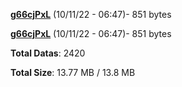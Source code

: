 [**g66cjPxL**](/data/g66cjPxL.txt) (10/11/22 - 06:47)- 851 bytes

[**g66cjPxL**](/data/g66cjPxL.txt) (10/11/22 - 06:47)- 851 bytes

**Total Datas**: 2420

**Total Size**: 13.77 MB / 13.8 MB